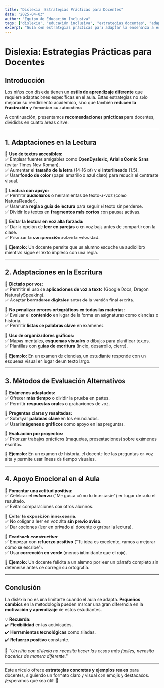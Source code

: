 ```yaml
---
title: "Dislexia: Estrategias Prácticas para Docentes"
date: "2025-04-02"
author: "Equipo de Educación Inclusiva"
tags: ["dislexia", "educación inclusiva", "estrategias docentes", "adaptaciones curriculares"]
excerpt: "Guía con estrategias prácticas para adaptar la enseñanza a estudiantes con dislexia. Incluye estrategias de lectura, escritura, evaluación y apoyo emocional."
---
```


# **Dislexia: Estrategias Prácticas para Docentes**  

## **Introducción**  
Los niños con dislexia tienen un **estilo de aprendizaje diferente** que requiere adaptaciones específicas en el aula. Estas estrategias no solo mejoran su rendimiento académico, sino que también **reducen la frustración** y fomentan su autoestima.  

A continuación, presentamos **recomendaciones prácticas** para docentes, divididas en cuatro áreas clave:  

---

## **1️. Adaptaciones en la Lectura**  

📌 **Uso de textos accesibles:**  
✅ Emplear fuentes amigables como **OpenDyslexic, Arial o Comic Sans** (evitar Times New Roman).  
✅ Aumentar el **tamaño de la letra** (14-16 pt) y el **interlineado** (1,5).  
✅ Usar **fondo de color** (papel amarillo o azul claro) para reducir el contraste visual.  

📌 **Lectura con apoyo:**  
✅ Permitir **audiolibros** o herramientas de texto-a-voz (como NaturalReader).  
✅ Usar una **regla o guía de lectura** para seguir el texto sin perderse.  
✅ Dividir los textos en **fragmentos más cortos** con pausas activas.  

📌 **Evitar la lectura en voz alta forzada:**  
✅ Dar la opción de **leer en parejas** o en voz baja antes de compartir con la clase.  
✅ Priorizar la **comprensión** sobre la velocidad.  

🔹 **Ejemplo:** Un docente permite que un alumno escuche un audiolibro mientras sigue el texto impreso con una regla.  

---

## **2️. Adaptaciones en la Escritura**  

📌 **Dictado por voz:**  
✅ Permitir el uso de **aplicaciones de voz a texto** (Google Docs, Dragon NaturallySpeaking).  
✅ Aceptar **borradores digitales** antes de la versión final escrita.  

📌 **No penalizar errores ortográficos en todas las materias:**  
✅ Evaluar el **contenido** en lugar de la forma en asignaturas como ciencias o historia.  
✅ Permitir **listas de palabras clave** en exámenes.  

📌 **Uso de organizadores gráficos:**  
✅ Mapas mentales, **esquemas visuales** o dibujos para planificar textos.  
✅ Plantillas con **guías de escritura** (inicio, desarrollo, cierre).  

🔹 **Ejemplo:** En un examen de ciencias, un estudiante responde con un esquema visual en lugar de un texto largo.  

---

## **3️. Métodos de Evaluación Alternativos**  

📌 **Exámenes adaptados:**  
✅ Ofrecer **más tiempo** o dividir la prueba en partes.  
✅ Permitir **respuestas orales** o grabaciones de voz.  

📌 **Preguntas claras y resaltadas:**  
✅ Subrayar **palabras clave** en los enunciados.  
✅ Usar **imágenes o gráficos** como apoyo en las preguntas.  

📌 **Evaluación por proyectos:**  
✅ Priorizar trabajos prácticos (maquetas, presentaciones) sobre exámenes escritos.  

🔹 **Ejemplo:** En un examen de historia, el docente lee las preguntas en voz alta y permite usar líneas de tiempo visuales.  

---

## **4️. Apoyo Emocional en el Aula**  

📌 **Fomentar una actitud positiva:**  
✅ Celebrar el **esfuerzo** ("Me gusta cómo lo intentaste") en lugar de solo el resultado.  
✅ Evitar comparaciones con otros alumnos.  

📌 **Evitar la exposición innecesaria:**  
✅ No obligar a leer en voz alta **sin previo aviso**.  
✅ Dar opciones (leer en privado al docente o grabar la lectura).  

📌 **Feedback constructivo:**  
✅ Empezar con **refuerzo positivo** ("Tu idea es excelente, vamos a mejorar cómo se escribe").  
✅ Usar **corrección en verde** (menos intimidante que el rojo).  

🔹 **Ejemplo:** Un docente felicita a un alumno por leer un párrafo completo sin detenerse antes de corregir su ortografía.  

---

## **Conclusión**  
La dislexia no es una limitante cuando el aula se adapta. **Pequeños cambios** en la metodología pueden marcar una gran diferencia en la **motivación y aprendizaje** de estos estudiantes.  

💡 **Recuerda:**  
✔️ **Flexibilidad** en las actividades.  
✔️ **Herramientas tecnológicas** como aliadas.  
✔️ **Refuerzo positivo** constante.  

📢 *"Un niño con dislexia no necesita hacer las cosas más fáciles, necesita hacerlas de manera diferente."*  

--- 

Este artículo ofrece **estrategias concretas y ejemplos reales** para docentes, siguiendo un formato claro y visual con emojis y destacados. ¡Esperamos que sea útil! 🚀